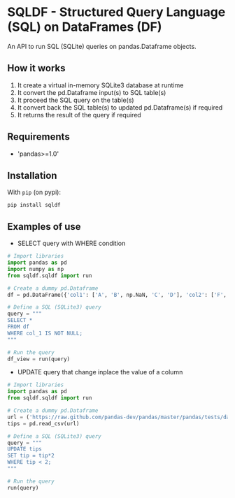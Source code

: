 # SQLDF - Structured Query Language (SQL) on DataFrames (DF)
An API to run SQL (SQLite) queries on pandas.Dataframe objects.

## How it works
1) It create a virtual in-memory SQLite3 database at runtime
2) It convert the pd.Dataframe input(s) to SQL table(s)
3) It proceed the SQL query on the table(s)
4) It convert back the SQL table(s) to updated pd.Dataframe(s) if required
5) It returns the result of the query if required

## Requirements
* 'pandas>=1.0'

## Installation
With `pip` (on pypi):

```
pip install sqldf
```

## Examples of use

* SELECT query with WHERE condition
```python
# Import libraries
import pandas as pd
import numpy as np
from sqldf.sqldf import run

# Create a dummy pd.Dataframe
df = pd.DataFrame({'col1': ['A', 'B', np.NaN, 'C', 'D'], 'col2': ['F', np.NaN, 'G', 'H', 'I']})

# Define a SQL (SQLite3) query
query = """
SELECT *
FROM df
WHERE col_1 IS NOT NULL;
"""

# Run the query
df_view = run(query)
```

* UPDATE query that change inplace the value of a column
```python
# Import libraries
import pandas as pd
from sqldf.sqldf import run

# Create a dummy pd.Dataframe
url = ('https://raw.github.com/pandas-dev/pandas/master/pandas/tests/data/tips.csv')
tips = pd.read_csv(url)

# Define a SQL (SQLite3) query
query = """
UPDATE tips
SET tip = tip*2
WHERE tip < 2;
"""

# Run the query
run(query)
```
